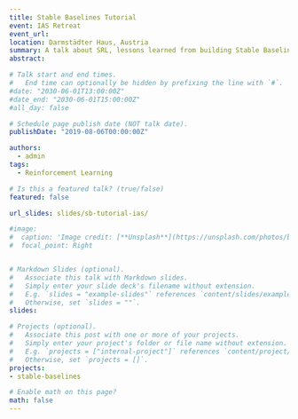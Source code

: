 ```yaml
---
title: Stable Baselines Tutorial
event: IAS Retreat
event_url:
location: Darmstädter Haus, Austria
summary: A talk about SRL, lessons learned from building Stable Baselines and short tutorial on how to use it
abstract:

# Talk start and end times.
#   End time can optionally be hidden by prefixing the line with `#`.
#date: "2030-06-01T13:00:00Z"
#date_end: "2030-06-01T15:00:00Z"
#all_day: false

# Schedule page publish date (NOT talk date).
publishDate: "2019-08-06T00:00:00Z"

authors:
  - admin
tags:
  - Reinforcement Learning

# Is this a featured talk? (true/false)
featured: false

url_slides: slides/sb-tutorial-ias/

#image:
#  caption: 'Image credit: [**Unsplash**](https://unsplash.com/photos/bzdhc5b3Bxs)'
#  focal_point: Right


# Markdown Slides (optional).
#   Associate this talk with Markdown slides.
#   Simply enter your slide deck's filename without extension.
#   E.g. `slides = "example-slides"` references `content/slides/example-slides.md`.
#   Otherwise, set `slides = ""`.
slides:

# Projects (optional).
#   Associate this post with one or more of your projects.
#   Simply enter your project's folder or file name without extension.
#   E.g. `projects = ["internal-project"]` references `content/project/deep-learning/index.md`.
#   Otherwise, set `projects = []`.
projects:
- stable-baselines

# Enable math on this page?
math: false
---
```

